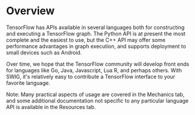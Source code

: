 # Overview <a class="md-anchor" id="AUTOGENERATED-overview"></a>

TensorFlow has APIs available in several languages both for constructing and
executing a TensorFlow graph.  The Python API is at present the most complete
and the easiest to use, but the C++ API may offer some performance advantages
in graph execution, and supports deployment to small devices such as Android.

Over time, we hope that the TensorFlow community will develop front ends for
languages like Go, Java, Javascript, Lua R, and perhaps others. With SWIG, it's
relatively easy to contribute a TensorFlow interface to your favorite language.

Note: Many practical aspects of usage are covered in the Mechanics tab, and
some additional documentation not specific to any particular language API is
available in the Resources tab.


